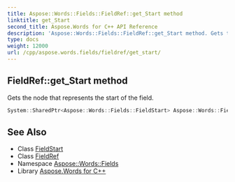 ```yaml
---
title: Aspose::Words::Fields::FieldRef::get_Start method
linktitle: get_Start
second_title: Aspose.Words for C++ API Reference
description: 'Aspose::Words::Fields::FieldRef::get_Start method. Gets the node that represents the start of the field in C++.'
type: docs
weight: 12000
url: /cpp/aspose.words.fields/fieldref/get_start/
---
```

## FieldRef::get_Start method


Gets the node that represents the start of the field.

```cpp
System::SharedPtr<Aspose::Words::Fields::FieldStart> Aspose::Words::Fields::FieldRef::get_Start() override
```

## See Also

* Class [FieldStart](../../fieldstart/)
* Class [FieldRef](../)
* Namespace [Aspose::Words::Fields](../../)
* Library [Aspose.Words for C++](../../../)
